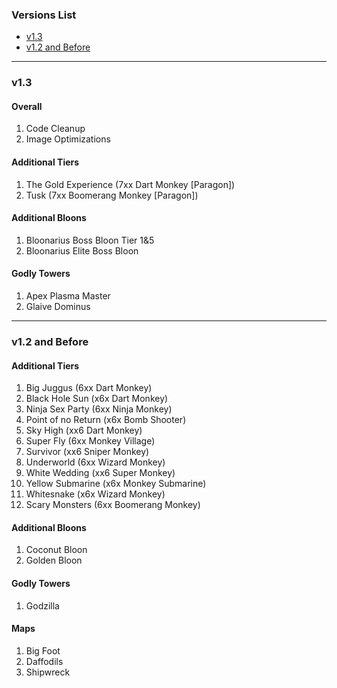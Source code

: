 ### Versions List

- [v1.3](#v13)
- [v1.2 and Before](#v12-and-before)

---

### v1.3

#### Overall
1. Code Cleanup
2. Image Optimizations

#### Additional Tiers
1. The Gold Experience (7xx Dart Monkey [Paragon])
2. Tusk (7xx Boomerang Monkey [Paragon])

#### Additional Bloons
1. Bloonarius Boss Bloon Tier 1&5
2. Bloonarius Elite Boss Bloon

#### Godly Towers
1. Apex Plasma Master
2. Glaive Dominus

---

### v1.2 and Before

#### Additional Tiers
1. Big Juggus (6xx Dart Monkey)
2. Black Hole Sun (x6x Dart Monkey)
3. Ninja Sex Party (6xx Ninja Monkey)
4. Point of no Return (x6x Bomb Shooter)
5. Sky High (xx6 Dart Monkey)
6. Super Fly (6xx Monkey Village)
7. Survivor (xx6 Sniper Monkey)
8. Underworld (6xx Wizard Monkey)
9. White Wedding (xx6 Super Monkey)
10. Yellow Submarine (x6x Monkey Submarine)
11. Whitesnake (x6x Wizard Monkey)
12. Scary Monsters (6xx Boomerang Monkey)

#### Additional Bloons
1. Coconut Bloon
2. Golden Bloon

#### Godly Towers
1. Godzilla

#### Maps
1. Big Foot
2. Daffodils
3. Shipwreck
